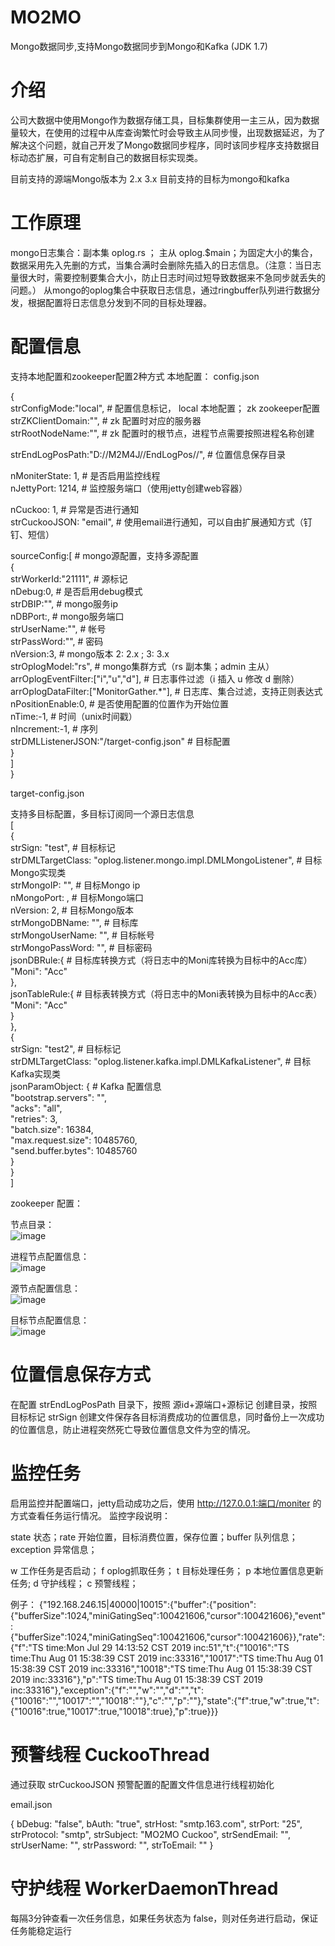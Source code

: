# MO2MO
Mongo数据同步,支持Mongo数据同步到Mongo和Kafka (JDK 1.7)

# 介绍 
   公司大数据中使用Mongo作为数据存储工具，目标集群使用一主三从，因为数据量较大，在使用的过程中从库查询繁忙时会导致主从同步慢，出现数据延迟，为了解决这个问题，就自己开发了Mongo数据同步程序，同时该同步程序支持数据目标动态扩展，可自有定制自己的数据目标实现类。

  目前支持的源端Mongo版本为 2.x 3.x
  目前支持的目标为mongo和kafka

# 工作原理
 mongo日志集合：副本集 oplog.rs ； 主从 oplog.$main；为固定大小的集合，数据采用先入先删的方式，当集合满时会删除先插入的日志信息。（注意：当日志量很大时，需要控制要集合大小，防止日志时间过短导致数据来不急同步就丢失的问题。）
 从mongo的oplog集合中获取日志信息，通过ringbuffer队列进行数据分发，根据配置将日志信息分发到不同的目标处理器。

# 配置信息
支持本地配置和zookeeper配置2种方式
本地配置：
config.json  

{  
  strConfigMode:"local",    # 配置信息标记， local 本地配置； zk zookeeper配置  
  strZKClientDomain:"",     # zk 配置时对应的服务器  
  strRootNodeName:"",       # zk 配置时的根节点，进程节点需要按照进程名称创建  

  strEndLogPosPath:"D://M2M4J//EndLogPos//",  # 位置信息保存目录  
  
  nMoniterState: 1,   # 是否启用监控线程    
  nJettyPort: 1214,   # 监控服务端口（使用jetty创建web容器）  

  nCuckoo: 1,                  # 异常是否进行通知  
  strCuckooJSON: "email",      # 使用email进行通知，可以自由扩展通知方式（钉钉、短信）  

  sourceConfig:[               # mongo源配置，支持多源配置  
    {  
      strWorkerId:"21111",     # 源标记  
      nDebug:0,                # 是否启用debug模式  
      strDBIP:"",              # mongo服务ip  
      nDBPort:,                # mongo服务端口  
      strUserName:"",          # 帐号  
      strPassWord:"",          # 密码  
      nVersion:3,              # mongo版本  2: 2.x ; 3: 3.x  
      strOplogModel:"rs",      # mongo集群方式（rs 副本集；admin 主从）  
      arrOplogEventFilter:["i","u","d"],          # 日志事件过滤（i 插入 u 修改 d 删除）  
      arrOplogDataFilter:["MonitorGather.*"],     # 日志库、集合过滤，支持正则表达式  
      nPositionEnable:0,                          # 是否使用配置的位置作为开始位置  
      nTime:-1,                                   # 时间（unix时间戳）  
      nIncrement:-1,                              # 序列  
      strDMLListenerJSON:"/target-config.json"    # 目标配置  
    }  
  ]  
}  

target-config.json    

 支持多目标配置，多目标订阅同一个源日志信息  
[  
  {  
    strSign: "test",                    # 目标标记  
    strDMLTargetClass: "oplog.listener.mongo.impl.DMLMongoListener",        # 目标Mongo实现类  
    strMongoIP: "",                     # 目标Mongo ip  
    nMongoPort: ,                       # 目标Mongo端口  
    nVersion: 2,                        # 目标Mongo版本  
    strMongoDBName: "",                 # 目标库  
    strMongoUserName: "",               # 目标帐号  
    strMongoPassWord: "",               # 目标密码  
    jsonDBRule:{                        # 目标库转换方式（将日志中的Moni库转换为目标中的Acc库）  
      "Moni": "Acc"  
    },  
    jsonTableRule:{                     # 目标表转换方式（将日志中的Moni表转换为目标中的Acc表）  
      "Moni": "Acc"  
    }  
  },  
  {  
    strSign: "test2",                   # 目标标记  
    strDMLTargetClass: "oplog.listener.kafka.impl.DMLKafkaListener",          # 目标Kafka实现类  
    jsonParamObject: {                  # Kafka 配置信息  
      "bootstrap.servers": "",            
      "acks": "all",  
      "retries": 3,  
      "batch.size": 16384,  
      "max.request.size": 10485760,  
      "send.buffer.bytes": 10485760  
    }  
  }  
]  

zookeeper 配置：

节点目录：  
![image](https://github.com/huwenhu2007/MO2MO/blob/master/file/img/1.png)

进程节点配置信息：  
![image](https://github.com/huwenhu2007/MO2MO/blob/master/file/img/2.png)

源节点配置信息：  
![image](https://github.com/huwenhu2007/MO2MO/blob/master/file/img/3.png)

目标节点配置信息：  
![image](https://github.com/huwenhu2007/MO2MO/blob/master/file/img/4.png)


# 位置信息保存方式
在配置 strEndLogPosPath 目录下，按照 源id+源端口+源标记 创建目录，按照目标标记 strSign 创建文件保存各目标消费成功的位置信息，同时备份上一次成功的位置信息，防止进程突然死亡导致位置信息文件为空的情况。

# 监控任务
启用监控并配置端口，jetty启动成功之后，使用 http://127.0.0.1:端口/moniter 的方式查看任务运行情况。
监控字段说明：

state 状态；rate 开始位置，目标消费位置，保存位置；buffer 队列信息；exception 异常信息；

w 工作任务是否启动；
f oplog抓取任务；
t 目标处理任务；
p 本地位置信息更新任务;
d 守护线程；
c 预警线程；

例子：
{"192.168.246.15|40000|10015":{"buffer":{"position":{"bufferSize":1024,"miniGatingSeq":100421606,"cursor":100421606},"event":{"bufferSize":1024,"miniGatingSeq":100421606,"cursor":100421606}},"rate":{"f":"TS time:Mon Jul 29 14:13:52 CST 2019 inc:51","t":{"10016":"TS time:Thu Aug 01 15:38:39 CST 2019 inc:33316","10017":"TS time:Thu Aug 01 15:38:39 CST 2019 inc:33316","10018":"TS time:Thu Aug 01 15:38:39 CST 2019 inc:33316"},"p":"TS time:Thu Aug 01 15:38:39 CST 2019 inc:33316"},"exception":{"f":"","w":"","d":"","t":{"10016":"","10017":"","10018":""},"c":"","p":""},"state":{"f":true,"w":true,"t":{"10016":true,"10017":true,"10018":true},"p":true}}}

# 预警线程 CuckooThread
通过获取 strCuckooJSON 预警配置的配置文件信息进行线程初始化

email.json

{
  bDebug: "false",
  bAuth: "true",
  strHost: "smtp.163.com",
  strPort: "25",
  strProtocol: "smtp",
  strSubject: "MO2MO Cuckoo",
  strSendEmail: "",
  strUserName: "",
  strPassword: "",
  strToEmail: ""
}

# 守护线程 WorkerDaemonThread
每隔3分钟查看一次任务信息，如果任务状态为 false，则对任务进行启动，保证任务能稳定运行
